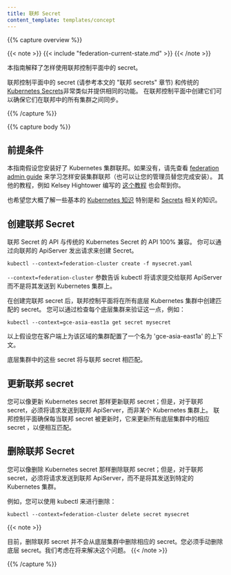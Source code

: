 ```yaml
---
title: 联邦 Secret
content_template: templates/concept
---
```


<!--
---
title: Federated Secrets
content_template: templates/concept
---
-->

{{% capture overview %}}

{{< note >}}
{{< include "federation-current-state.md" >}}
{{< /note >}}

<!--
This guide explains how to use secrets in Federation control plane.

Secrets in federation control plane (referred to as "federated secrets" in
this guide) are very similar to the traditional [Kubernetes
Secrets](/docs/concepts/configuration/secret/) providing the same functionality.
Creating them in the federation control plane ensures that they are synchronized
across all the clusters in federation.
-->

本指南解释了怎样使用联邦控制平面中的 secret。

联邦控制平面中的 secret (请参考本文的 "联邦 secrets" 章节) 和传统的[Kubernetes Secrets](/zh/docs/concepts/configuration/secret/)非常类似并提供相同的功能。
在联邦控制平面中创建它们可以确保它们在联邦中的所有集群之间同步。

{{% /capture %}}


{{% capture body %}}

<!--
## Prerequisites

This guide assumes that you have a running Kubernetes Cluster
Federation installation. If not, then head over to the
[federation admin guide](/docs/admin/federation/) to learn how to
bring up a cluster federation (or have your cluster administrator do
this for you). Other tutorials, for example
[this one](https://github.com/kelseyhightower/kubernetes-cluster-federation)
by Kelsey Hightower, are also available to help you.
-->

## 前提条件

本指南假设您安装好了 Kubernetes 集群联邦。如果没有，请先查看 [federation admin guide](/docs/admin/federation/) 来学习怎样安装集群联邦（也可以让您的管理员替您完成安装）。
其他的教程，例如 Kelsey Hightower 编写的 [这个教程](https://github.com/kelseyhightower/kubernetes-cluster-federation) 也会帮到你。

<!--
You are also expected to have a basic
[working knowledge of Kubernetes](/docs/setup/) in
general and [Secrets](/docs/concepts/configuration/secret/) in particular.
-->

也希望您大概了解一些基本的 [Kubernetes 知识](/docs/setup/) 特别是和 [Secrets](/zh/docs/concepts/configuration/secret/) 相关的知识。

<!--
## Creating a Federated Secret

The API for Federated Secret is 100% compatible with the
API for traditional Kubernetes Secret. You can create a secret by sending
a request to the federation apiserver.

You can do that using [kubectl](/docs/user-guide/kubectl/) by running:
-->

## 创建联邦 Secret

联邦 Secret 的 API 与传统的 Kubernetes Secret 的 API 100% 兼容。
你可以通过向联邦的 ApiServer 发出请求来创建 Secret。

``` shell
kubectl --context=federation-cluster create -f mysecret.yaml
```

<!--
The `--context=federation-cluster` flag tells kubectl to submit the
request to the Federation apiserver instead of sending it to a Kubernetes
cluster.
-->

`--context=federation-cluster` 参数告诉 kubectl 将请求提交给联邦 ApiServer 而不是将其发送到 Kubernetes 集群上。

<!--
Once a federated secret is created, the federation control plane will create
a matching secret in all underlying Kubernetes clusters.
You can verify this by checking each of the underlying clusters, for example:
-->

在创建完联邦 secret 后，联邦控制平面将在所有底层 Kubernetes 集群中创建匹配的 secret。
您可以通过检查每个底层集群来验证这一点，例如：

``` shell
kubectl --context=gce-asia-east1a get secret mysecret
```

<!--
The above assumes that you have a context named 'gce-asia-east1a'
configured in your client for your cluster in that zone.

These secrets in underlying clusters will match the federated secret.
-->

以上假设您在客户端上为该区域的集群配置了一个名为 'gce-asia-east1a' 的上下文。

底层集群中的这些 secret 将与联邦 secret 相匹配。

<!--
## Updating a Federated Secret

You can update a federated secret as you would update a Kubernetes
secret; however, for a federated secret, you must send the request to
the federation apiserver instead of sending it to a specific Kubernetes cluster.
The Federation control plan ensures that whenever the federated secret is
updated, it updates the corresponding secrets in all underlying clusters to
match it.
-->

## 更新联邦 secret

您可以像更新 Kubernetes secret 那样更新联邦 secret；但是，对于联邦 secret，必须将请求发送到联邦 ApiServer，而非某个 Kubernetes 集群上。
联邦控制平面确保每当联邦 secret 被更新时，它来更新所有底层集群中的相应 secret ，以便相互匹配。

<!--
## Deleting a Federated Secret

You can delete a federated secret as you would delete a Kubernetes
secret; however, for a federated secret, you must send the request to
the federation apiserver instead of sending it to a specific Kubernetes cluster.

For example, you can do that using kubectl by running:
-->

## 删除联邦 Secret

您可以像删除 Kubernetes secret 那样删除联邦 secret；但是，对于联邦 secret，必须将请求发送到联邦 ApiServer，而不是将其发送到特定的 Kubernetes 集群。

例如，您可以使用 kubectl 来进行删除：

```shell
kubectl --context=federation-cluster delete secret mysecret
```

{{< note >}}
<!--At this point, deleting a federated secret will not delete the corresponding secrets from underlying clusters. You must delete the underlying secrets manually. We intend to fix this in the future.-->
目前，删除联邦 secret 并不会从底层集群中删除相应的 secret。您必须手动删除底层 secret。我们考虑在将来解决这个问题。
{{< /note >}}

{{% /capture %}}
